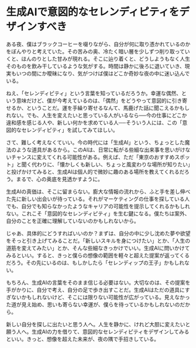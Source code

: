 # 生成AIで意図的なセレンディピティをデザインすべき

ある夜、僕はブラックコーヒーを啜りながら、自分が何に取り憑かれているのかをぼんやりと考えていた。その苦みの奥、冷たく暗い層を少しずつ削り取っていくと、ほんのりとした甘みが現れる。そこに辿り着くと、どうしようもなく人生そのものを飲み干しているような気がする。時間は静かに後ろに退いていき、現実もいつの間にか曖昧になり、気がつけば僕はどこか奇妙な夜の中に迷い込んでいる。

ねえ、「セレンディピティ」という言葉を知っているだろうか。幸運な偶然、という意味だけど、僕が今考えているのは、「偶然」をどうやって意図的に引き寄せるか、ということだ。運を手繰り寄せるなんて、馬鹿げた話に聞こえるかもしれない。でも、人生を変えたいと思っている人がいるなら──今の仕事にどこか違和感を感じる人や、新しい何かを求めている人──そういう人には、この「意図的なセレンディピティ」を試してみてほしい。

さて、難しく考えなくていい。今の時代には「生成AI」という、ちょっとした魔法のような道具があるから。このAIは、日常に転がる些細な出来事を思いがけないチャンスに変えてくれる可能性がある。例えば、ただ「東京のおすすめスポット」と聞く代わりに、「懐かしくも新しい、ちょっと風変わりな場所が知りたい」と投げかけてみると、生成AIは個人的で微妙に趣のある場所を教えてくれるだろう。まるで、心の奥底を見透かすように。

生成AIの真価は、そこに留まらない。膨大な情報の流れから、ふと手を差し伸べた先に新しい出会いが待っている。それがマーケティングの仕事を探している人でも、自分でも知らなかったようなキャリアの可能性を提示してくれるかもしれない。これこそ「意図的なセレンディピティ」を生む鍵になる。僕たちは案外、自分のことを正確に理解していないのかもしれないから。

じゃあ、具体的にどうすればいいのか？まずは、自分の中に少し沈めた夢や欲望をそっと引き上げてみることだ。「新しいスキルを身につけたい」とか、「人生の道筋を変えてみたい」とか、そんな些細なきっかけでいい。生成AIに問いかけてみるといい。すると、きっと僕らの想像の範囲を軽々と超えた提案が返ってくるだろう。その先にいるのは、もしかしたら「セレンディップの王子」かもしれない。

もちろん、生成AIの言葉をそのまま信じる必要はない。大切なのは、その提案を手がかりに、自分で考え、自分の足で歩き出すことだ。生成AIはただの道具にすぎないかもしれないけど、そこには限りない可能性が広がっている。見えなかった道が見え始め、思いも寄らない幸運が、僕らを待っているかもしれないのだから。

新しい自分を探しに出たいと思う人へ。人生を静かに、けれど大胆に変えたいと願う人へ。生成AIの力を借りて、意図的なセレンディピティをデザインしてみるといい。きっと、想像を超えた未来が、夜の隅で手招きしている。